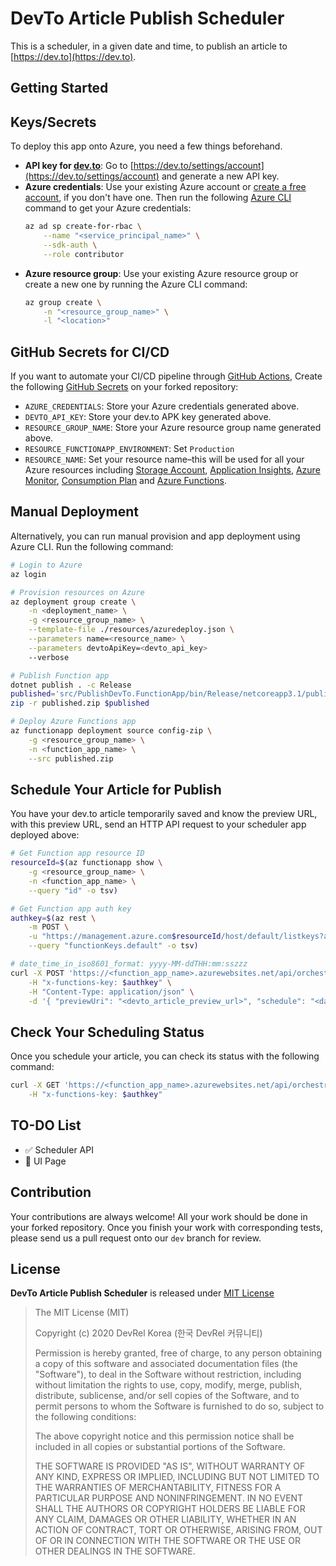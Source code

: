 # DevTo Article Publish Scheduler #

This is a scheduler, in a given date and time, to publish an article to [https://dev.to](https://dev.to).


## Getting Started ##

## Keys/Secrets ##

To deploy this app onto Azure, you need a few things beforehand.

* **API key for [dev.to](https://dev.to)**: Go to [https://dev.to/settings/account](https://dev.to/settings/account) and generate a new API key.
* **Azure credentials**: Use your existing Azure account or [create a free account](https://azure.microsoft.com/free/?WT.mc_id=github-0000-juyoo), if you don't have one. Then run the following [Azure CLI](https://docs.microsoft.com/cli/azure/what-is-azure-cli?WT.mc_id=github-0000-juyoo) command to get your Azure credentials:
    ```bash
    az ad sp create-for-rbac \
        --name "<service_principal_name>" \
        --sdk-auth \
        --role contributor
    ```
* **Azure resource group**: Use your existing Azure resource group or create a new one by running the Azure CLI command:
    ```bash
    az group create \
        -n "<resource_group_name>" \
        -l "<location>"
    ```


## GitHub Secrets for CI/CD ##

If you want to automate your CI/CD pipeline through [GitHub Actions](https://docs.github.com/en/free-pro-team@latest/actions), Create the following [GitHub Secrets](https://docs.github.com/en/free-pro-team@latest/actions/reference/encrypted-secrets) on your forked repository:

* `AZURE_CREDENTIALS`: Store your Azure credentials generated above.
* `DEVTO_API_KEY`: Store your dev.to APK key generated above.
* `RESOURCE_GROUP_NAME`: Store your Azure resource group name generated above.
* `RESOURCE_FUNCTIONAPP_ENVIRONMENT`: Set `Production`
* `RESOURCE_NAME`: Set your resource name&ndash;this will be used for all your Azure resources including [Storage Account](https://docs.microsoft.com/azure/storage/common/storage-account-overview?WT.mc_id=github-0000-juyoo), [Application Insights](https://docs.microsoft.com/azure/azure-monitor/app/app-insights-overview?WT.mc_id=github-0000-juyoo), [Azure Monitor](https://docs.microsoft.com/azure/azure-monitor/overview?WT.mc_id=github-0000-juyoo), [Consumption Plan](https://docs.microsoft.com/azure/azure-functions/consumption-plan?WT.mc_id=github-0000-juyoo) and [Azure Functions](https://docs.microsoft.com/azure/azure-functions/functions-overview?WT.mc_id=github-0000-juyoo).


## Manual Deployment ##

Alternatively, you can run manual provision and app deployment using Azure CLI. Run the following command:

```bash
# Login to Azure
az login

# Provision resources on Azure
az deployment group create \
    -n <deployment_name> \
    -g <resource_group_name> \
    --template-file ./resources/azuredeploy.json \
    --parameters name=<resource_name> \
    --parameters devtoApiKey=<devto_api_key>
    --verbose

# Publish Function app
dotnet publish . -c Release
published='src/PublishDevTo.FunctionApp/bin/Release/netcoreapp3.1/publish'
zip -r published.zip $published

# Deploy Azure Functions app
az functionapp deployment source config-zip \
    -g <resource_group_name> \
    -n <function_app_name> \
    --src published.zip
```


## Schedule Your Article for Publish ##

You have your dev.to article temporarily saved and know the preview URL, with this preview URL, send an HTTP API request to your scheduler app deployed above:

```bash
# Get Function app resource ID
resourceId=$(az functionapp show \
    -g <resource_group_name> \
    -n <function_app_name> \
    --query "id" -o tsv)

# Get Function app auth key
authkey=$(az rest \
    -m POST \
    -u "https://management.azure.com$resourceId/host/default/listkeys?api-version=2020-06-01" \
    --query "functionKeys.default" -o tsv)

# date_time_in_iso8601_format: yyyy-MM-ddTHH:mm:sszzz
curl -X POST 'https://<function_app_name>.azurewebsites.net/api/orchestrators/schedules' \
    -H "x-functions-key: $authkey" \
    -H "Content-Type: application/json" \
    -d '{ "previewUri": "<devto_article_preview_url>", "schedule": "<date_time_in_iso8601_format>" }'
```


## Check Your Scheduling Status ##

Once you schedule your article, you can check its status with the following command:

```bash
curl -X GET 'https://<function_app_name>.azurewebsites.net/api/orchestrators/schedules' \
    -H "x-functions-key: $authkey"
```


## TO-DO List ##

* ✅ Scheduler API
* 🔲 UI Page


## Contribution ##

Your contributions are always welcome! All your work should be done in your forked repository. Once you finish your work with corresponding tests, please send us a pull request onto our `dev` branch for review.


## License ##

**DevTo Article Publish Scheduler** is released under [MIT License](http://opensource.org/licenses/MIT)

> The MIT License (MIT)
>
> Copyright (c) 2020 DevRel Korea (한국 DevRel 커뮤니티)
> 
> Permission is hereby granted, free of charge, to any person obtaining a copy of this software and associated documentation files (the "Software"), to deal in the Software without restriction, including without limitation the rights to use, copy, modify, merge, publish, distribute, sublicense, and/or sell copies of the Software, and to permit persons to whom the Software is furnished to do so, subject to the following conditions:
> 
> The above copyright notice and this permission notice shall be included in all copies or substantial portions of the Software.
> 
> THE SOFTWARE IS PROVIDED "AS IS", WITHOUT WARRANTY OF ANY KIND, EXPRESS OR IMPLIED, INCLUDING BUT NOT LIMITED TO THE WARRANTIES OF MERCHANTABILITY, FITNESS FOR A PARTICULAR PURPOSE AND NONINFRINGEMENT. IN NO EVENT SHALL THE AUTHORS OR COPYRIGHT HOLDERS BE LIABLE FOR ANY CLAIM, DAMAGES OR OTHER LIABILITY, WHETHER IN AN ACTION OF CONTRACT, TORT OR OTHERWISE, ARISING FROM, OUT OF OR IN CONNECTION WITH THE SOFTWARE OR THE USE OR OTHER DEALINGS IN THE SOFTWARE.
